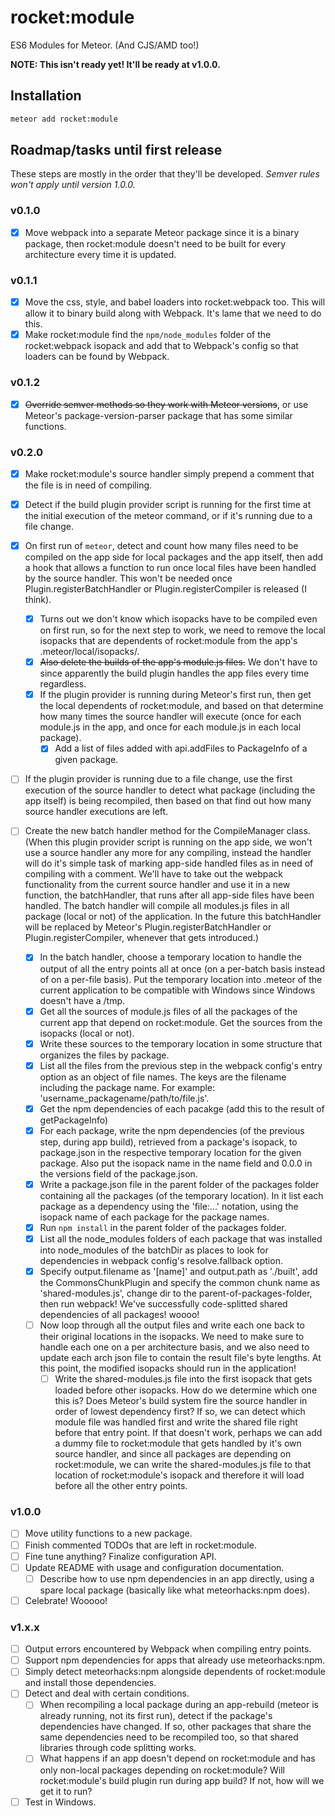 rocket:module
=============

ES6 Modules for Meteor. (And CJS/AMD too!)

**NOTE: This isn't ready yet! It'll be ready at v1.0.0.**

Installation
------------

```sh
meteor add rocket:module
```

Roadmap/tasks until first release
---------------------------------

These steps are mostly in the order that they'll be developed. *Semver rules won't
apply until version 1.0.0.*

### v0.1.0
- [x] Move webpack into a separate Meteor package since it is a binary package,
      then rocket:module doesn't need to be built for every architecture every
      time it is updated.

### v0.1.1
- [x] Move the css, style, and babel loaders into rocket:webpack too. This will
      allow it to binary build along with Webpack. It's lame that we need to do
      this.
- [x] Make rocket:module find the `npm/node_modules` folder of the
      rocket:webpack isopack and add that to Webpack's config so that loaders can
      be found by Webpack.

### v0.1.2
- [x] ~~Override semver methods so they work with Meteor versions~~, or use Meteor's
      package-version-parser package that has some similar functions.

### v0.2.0
- [x] Make rocket:module's source handler simply prepend a comment that the
      file is in need of compiling.

- [x] Detect if the build plugin provider script is running for the first time
      at the initial execution of the meteor command, or if it's running due to a file
      change.

- [x] On first run of `meteor`, detect and count how many files need to be
      compiled on the app side for local packages and the app itself, then add a
      hook that allows a function to run once local files have been handled by the
      source handler. This won't be needed once Plugin.registerBatchHandler or Plugin.registerCompiler is
      released (I think).
  - [x] Turns out we don't know which isopacks have to be compiled even on
        first run, so for the next step to work, we need to remove the local isopacks
        that are dependents of rocket:module from the app's .meteor/local/isopacks/.
  - [x] ~~Also delete the builds of the app's module.js files.~~ We don't have
        to since apparently the build plugin handles the app files every time
        regardless.
  - [x] If the plugin provider is running during Meteor's first run, then get
        the local dependents of rocket:module, and based on that determine how many
        times the source handler will execute (once for each module.js in the app, and
        once for each module.js in each local package).
    - [x] Add a list of files added with api.addFiles to PackageInfo of a given package.

- [ ] If the plugin provider is running due to a file change, use the first execution of
      the source handler to detect what package (including the app itself) is being
      recompiled, then based on that find out how many source handler executions
      are left.

- [ ] Create the new batch handler method for the CompileManager class. (When
      this plugin provider script is running on the app side, we won't use a source
      handler any more for any compiling, instead the handler will do it's simple
      task of marking app-side handled files as in need of compiling with a comment.
      We'll have to take out the webpack functionality from the current source
      handler and use it in a new function, the batchHandler, that runs after all
      app-side files have been handled. The batch handler will compile all modules.js
      files in all package (local or not) of the application. In the future this
      batchHandler will be replaced by Meteor's Plugin.registerBatchHandler or
      Plugin.registerCompiler, whenever that gets introduced.)
  - [x] In the batch handler, choose a temporary location to handle the output
        of all the entry points all at once (on a per-batch basis instead of on a
        per-file basis). Put the temporary location into .meteor of the current
        application to be compatible with Windows since Windows doesn't have a /tmp.
  - [x] Get all the sources of module.js files of all the packages of the
        current app that depend on rocket:module. Get the sources from the isopacks
        (local or not).
  - [x] Write these sources to the temporary location in some structure that
        organizes the files by package.
  - [x] List all the files from the previous step in the webpack config's entry
        option as an object of file names. The keys are the filename including the
        package name. For example: 'username_packagename/path/to/file.js'.
  - [x] Get the npm dependencies of each pacakge (add this to the result of
        getPackageInfo)
  - [x] For each package, write the npm dependencies (of the previous step,
        during app build), retrieved from a package's isopack, to package.json in
        the respective temporary location for the given package. Also put the isopack
        name in the name field and 0.0.0 in the versions field of the package.json.
  - [x] Write a package.json file in the parent folder of the packages folder
        containing all the packages (of the temporary location). In it list each
        package as a dependency using the 'file:...' notation, using the isopack name
        of each package for the package names.
  - [x] Run `npm install` in the parent folder of the packages folder.
  - [x] List all the node_modules folders of each package that was installed
        into node_modules of the batchDir as places to look for dependencies in
        webpack config's resolve.fallback option.
  - [x] Specify output.filename as '[name]' and output.path as './built',
        add the CommonsChunkPlugin and specify the common chunk name as
        'shared-modules.js', change dir to the parent-of-packages-folder, then run webpack!
        We've successfully code-splitted shared dependencies of all packages! woooo!
  - [ ] Now loop through all the output files and write each one back to their
        original locations in the isopacks. We need to make sure to handle each one
        on a per architecture basis, and we also need to update each arch json file to
        contain the result file's byte lengths. At this point, the modified isopacks
        should run in the application!
    - [ ] Write the shared-modules.js file into the first isopack that gets loaded
          before other isopacks. How do we determine which one this is? Does
          Meteor's build system fire the source handler in order of lowest dependency
          first? If so, we can detect which module file was handled first and write the
          shared file right before that entry point. If that doesn't work, perhaps we
          can add a dummy file to rocket:module that gets handled by it's own source
          handler, and since all packages are depending on rocket:module, we can write
          the shared-modules.js file to that location of rocket:module's isopack and therefore
          it will load before all the other entry points.

### v1.0.0
- [ ] Move utility functions to a new package.
- [ ] Finish commented TODOs that are left in rocket:module.
- [ ] Fine tune anything? Finalize configuration API.
- [ ] Update README with usage and configuration documentation.
  - [ ] Describe how to use npm dependencies in an app directly, using a spare
        local package (basically like what meteorhacks:npm does).
- [ ] Celebrate! Wooooo!

### v1.x.x
- [ ] Output errors encountered by Webpack when compiling entry points.
- [ ] Support npm dependencies for apps that already use meteorhacks:npm.
 - [ ] Simply detect meteorhacks:npm alongside dependents of rocket:module and
       install those dependencies.
- [ ] Detect and deal with certain conditions.
  - [ ] When recompiling a local package during an app-rebuild (meteor is already
        running, not its first run), detect if the package's dependencies have
        changed. If so, other packages that share the same dependencies need to be
        recompiled too, so that shared libraries through code splitting works.
  - [ ] What happens if an app doesn't depend on rocket:module and has only
        non-local packages depending on rocket:module? Will rocket:module's build
        plugin run during app build? If not, how will we get it to run?
- [ ] Test in Windows.
